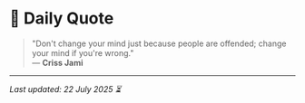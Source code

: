 # 📜 Daily Quote

> "Don't change your mind just because people are offended; change your mind if you're wrong."  
> — **Criss Jami**

---

_Last updated: 22 July 2025 ⏳_
